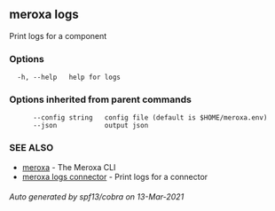 ## meroxa logs

Print logs for a component

### Options

```
  -h, --help   help for logs
```

### Options inherited from parent commands

```
      --config string   config file (default is $HOME/meroxa.env)
      --json            output json
```

### SEE ALSO

* [meroxa](meroxa.md)	 - The Meroxa CLI
* [meroxa logs connector](meroxa_logs_connector.md)	 - Print logs for a connector

###### Auto generated by spf13/cobra on 13-Mar-2021
